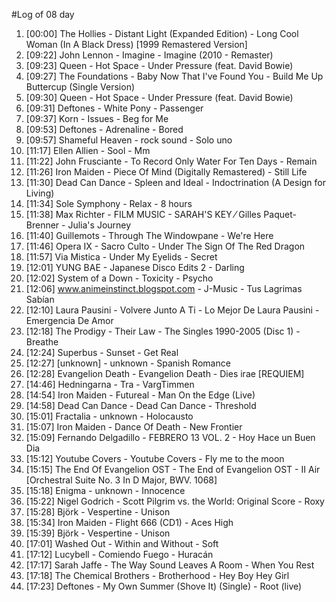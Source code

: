 #Log of 08 day

1. [00:00] The Hollies - Distant Light (Expanded Edition) - Long Cool Woman (In A Black Dress) [1999 Remastered Version]
1. [09:22] John Lennon - Imagine - Imagine (2010 - Remaster)
1. [09:23] Queen - Hot Space - Under Pressure (feat. David Bowie)
1. [09:27] The Foundations - Baby Now That I've Found You - Build Me Up Buttercup (Single Version)
1. [09:30] Queen - Hot Space - Under Pressure (feat. David Bowie)
1. [09:31] Deftones - White Pony - Passenger
1. [09:37] Korn - Issues - Beg for Me
1. [09:53] Deftones - Adrenaline - Bored
1. [09:57] Shameful Heaven - rock sound - Solo uno
1. [11:17] Ellen Allien - Sool - Mm
1. [11:22] John Frusciante - To Record Only Water For Ten Days - Remain
1. [11:26] Iron Maiden - Piece Of Mind (Digitally Remastered) - Still Life
1. [11:30] Dead Can Dance - Spleen and Ideal - Indoctrination (A Design for Living)
1. [11:34] Sole Symphony - Relax - 8 hours
1. [11:38] Max Richter - FILM MUSIC - SARAH'S KEY ⁄ Gilles Paquet-Brenner - Julia's Journey
1. [11:40] Guillemots - Through The Windowpane - We're Here
1. [11:46] Opera IX - Sacro Culto - Under The Sign Of The Red Dragon
1. [11:57] Via Mistica - Under My Eyelids - Secret
1. [12:01] YUNG BAE - Japanese Disco Edits 2 - Darling
1. [12:02] System of a Down - Toxicity - Psycho
1. [12:06] www.animeinstinct.blogspot.com - J-Music - Tus Lagrimas Sabían
1. [12:10] Laura Pausini - Volvere Junto A Ti - Lo Mejor De Laura Pausini - Emergencia De Amor
1. [12:18] The Prodigy - Their Law - The Singles 1990-2005 (Disc 1) - Breathe
1. [12:24] Superbus - Sunset - Get Real
1. [12:27] [unknown] - unknown - Spanish Romance
1. [12:28] Evangelion Death - Evangelion Death - Dies irae [REQUIEM]
1. [14:46] Hedningarna - Tra - VargTimmen
1. [14:54] Iron Maiden - Futureal - Man On the Edge (Live)
1. [14:58] Dead Can Dance - Dead Can Dance - Threshold
1. [15:01] Fractalia - unknown - Holocausto
1. [15:07] Iron Maiden - Dance Of Death - New Frontier
1. [15:09] Fernando Delgadillo - FEBRERO 13 VOL. 2 - Hoy Hace un Buen Dia
1. [15:12] Youtube Covers - Youtube Covers - Fly me to the moon
1. [15:15] The End Of Evangelion OST - The End of Evangelion OST - II Air [Orchestral Suite No. 3 In D Major, BWV. 1068]
1. [15:18] Enigma - unknown - Innocence
1. [15:22] Nigel Godrich - Scott Pilgrim vs. the World: Original Score - Roxy
1. [15:28] Björk - Vespertine - Unison
1. [15:34] Iron Maiden - Flight 666 (CD1) - Aces High
1. [15:39] Björk - Vespertine - Unison
1. [17:01] Washed Out - Within and Without - Soft
1. [17:12] Lucybell - Comiendo Fuego - Huracán
1. [17:17] Sarah Jaffe - The Way Sound Leaves A Room - When You Rest
1. [17:18] The Chemical Brothers - Brotherhood - Hey Boy Hey Girl
1. [17:23] Deftones - My Own Summer (Shove It) (Single) - Root (live)

